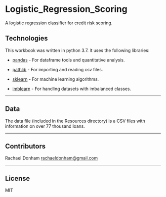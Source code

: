 # Logistic_Regression_Scoring
A logistic regression  classifier for credit risk scoring.

## Technologies

This workbook was written in python 3.7. It uses the following libraries:

* [pandas](https://github.com/pandas-dev/pandas) - For dataframe tools and quantitative analysis.

* [pathlib](https://github.com/budlight/pathlib) - For importing and reading csv files.

* [sklearn](https://github.com/scikit-learn/scikit-learn) - For machine learning algorithms.

* [imblearn](https://github.com/scikit-learn-contrib/imbalanced-learn/tree/master/imblearn) - For handling datasets with imbalanced classes.

---

## Data

The data file (included in the Resources directory) is a CSV files with information on over 77 thousand loans. 

---

## Contributors

Rachael Donham
rachaeldonham@gmail.com


---

## License

MIT


